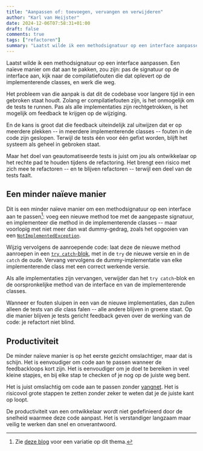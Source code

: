 ```yaml
---
title: "Aanpassen of: toevoegen, vervangen en verwijderen"
author: "Karl van Heijster"
date: 2024-12-06T07:58:31+01:00
draft: false
comments: true
tags: ["refactoren"]
summary: "Laatst wilde ik een methodsignatuur op een interface aanpassen. Een naïeve manier om dat aan te pakken, zou zijn: pas de signatuur op de interface aan, kijk naar de compilatiefouten die dat oplevert op de implementerende classes, en werk die weg. -- Maar het probleem van die aanpak is dat dit de codebase voor langere tijd in een gebroken staat houdt."
---
```


Laatst wilde ik een methodsignatuur op een interface aanpassen. Een naïeve manier om dat aan te pakken, zou zijn: pas de signatuur op de interface aan, kijk naar de compilatiefouten die dat oplevert op de implementerende classes, en werk die weg. 


Het probleem van die aanpak is dat dit de codebase voor langere tijd in een gebroken staat houdt. Zolang er compilatiefouten zijn, is het onmogelijk om de tests te runnen. Pas als alle implementaties zijn rechtgetrokken, is het mogelijk om feedback te krijgen op de wijziging. 


En de kans is groot dat die feedback uiteindelijk zal uitwijzen dat er op meerdere plekken -- in meerdere implementerende classes -- fouten in de code zijn geslopen. Terwijl de tests één voor één gefixt worden, blijft het systeem als geheel in gebroken staat.


Maar het doel van geautomatiseerde tests is juist om jou als ontwikkelaar op het rechte pad te houden tijdens de refactoring. Het brengt een risico met zich mee te refactoren -- en te blijven refactoren -- terwijl een deel van de tests faalt.


## Een minder naïeve manier


Dit is een minder naïeve manier om een methodsignatuur op een interface aan te passen[^1]: voeg een nieuwe method toe met de aangepaste signatuur, en implementeer die method in de implementerende classes -- maar voorlopig met niet meer dan wat dummy-gedrag, zoals het opgooien van een [`NotImplementedException`](https://learn.microsoft.com/en-us/dotnet/api/system.notimplementedexception "'NotImplementedException Class', Microsoft documentatie"). 


Wijzig vervolgens de aanroepende code: laat deze de nieuwe method aanroepen in een [`try catch`-blok](https://learn.microsoft.com/en-us/dotnet/csharp/language-reference/statements/exception-handling-statements "'Exception-handling statements - throw, try-catch, try-finally, and try-catch-finally', Microsoft documentatie"), met in de `try` de nieuwe versie en in de `catch` de oude. Vervang vervolgens de dummy-implementatie van elke implementerende class met een correct werkende versie. 


Als alle implementaties zijn vervangen, verwijder dan het `try catch`-blok en de oorspronkelijke method van de interface en van de implementerende classes.


Wanneer er fouten sluipen in een van de nieuwe implementaties, dan zullen alleen de tests van *die* class falen -- alle andere blijven in groene staat. Op die manier blijven je tests gericht feedback geven over de werking van de code: je refactort niet blind.


## Productiviteit


De minder naïeve manier is op het eerste gezicht omslachtiger, maar dat is schijn. Het is eenvoudiger om code aan te passen wanneer de feedbackloops kort zijn. Het is eenvoudiger om je doel te bereiken in veel kleine stapjes, en bij elke stap te checken of je nog op de juiste weg bent. 


Het is juist omslachtig om code aan te passen zonder [vangnet](/blog/22/09/tests-als-vangnet/ "'Tests als vangnet'"). Het is risicovol grote stappen te zetten zonder zeker te weten dat je de juiste kant op loopt.


De productiviteit van een ontwikkelaar wordt niet gedefinieerd door de snelheid waarmee deze code aanpast. Het is verstandiger langzaam maar veilig te werken dan snel en onverantwoord.


[^1]: Zie [deze blog](/blog/23/07/waarom-ik-die-method-dupliceer/ "'Waarom ik die method dupliceer'") voor een variatie op dit thema.
